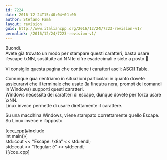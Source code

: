 ```yaml
---
id: 7224
date: 2016-12-24T15:40:04+01:00
author: Stefano Famà
layout: revision
guid: http://www.italiancpp.org/2016/12/24/7223-revision-v1/
permalink: /2016/12/24/7223-revision-v1/
---
```

Buondì.  
Avete già trovato un modo per stampare questi caratteri, basta usare l&#8217;escape \xNN, sostituite ad NN le cifre esadecimali e siete a posto &#x1f642;

Vi consiglio questa pagina che contiene i caratteri ascii: <a href="http://www.asciitable.com/" target="_blank">ASCII Table</a>.

Comunque qua rientriamo in situazioni particolari in quanto dovete assicurarvi che il terminale che usate (la finestra nera, prompt dei comandi in Windows) supporti questi caratteri.  
Windows necessita dei caratteri di escape, dunque dovete per forza usare \xNN.  
Linux invece permette di usare direttamente il carattere.

Su una macchina Windows, viene stampato correttamente quello Escape.  
Su Linux invece è l&#8217;opposto.

[cce_cpp]#include <iostream>  
int main(){  
std::cout << &#8220;Escape: \x8a&#8221; << std::endl;  
std::cout << &#8220;Regular: è&#8221; << std::endl;  
}[/cce_cpp]